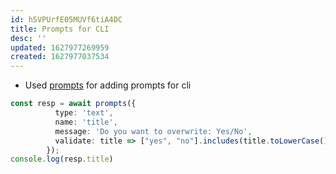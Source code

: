 ```yaml
---
id: h5VPUrfE05MUVf6tiA4DC
title: Prompts for CLI
desc: ''
updated: 1627977269959
created: 1627977037534
---
```


- Used [prompts](https://www.npmjs.com/package/prompts) for adding prompts for cli 

```ts
const resp = await prompts({
          type: 'text',
          name: 'title',
          message: 'Do you want to overwrite: Yes/No',
          validate: title => ["yes", "no"].includes(title.toLowerCase())  ? true : `Enter either Yes or No` 
        });
console.log(resp.title)
```

